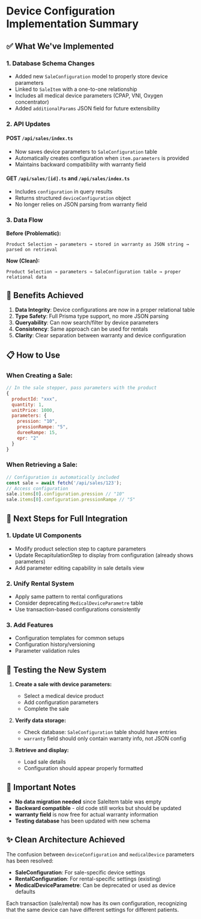 # Device Configuration Implementation Summary

## ✅ What We've Implemented

### 1. **Database Schema Changes**
- Added new `SaleConfiguration` model to properly store device parameters
- Linked to `SaleItem` with a one-to-one relationship
- Includes all medical device parameters (CPAP, VNI, Oxygen concentrator)
- Added `additionalParams` JSON field for future extensibility

### 2. **API Updates**

#### POST `/api/sales/index.ts`
- Now saves device parameters to `SaleConfiguration` table
- Automatically creates configuration when `item.parameters` is provided
- Maintains backward compatibility with warranty field

#### GET `/api/sales/[id].ts` and `/api/sales/index.ts`
- Includes `configuration` in query results
- Returns structured `deviceConfiguration` object
- No longer relies on JSON parsing from warranty field

### 3. **Data Flow**

**Before (Problematic):**
```
Product Selection → parameters → stored in warranty as JSON string → parsed on retrieval
```

**Now (Clean):**
```
Product Selection → parameters → SaleConfiguration table → proper relational data
```

## 🎯 Benefits Achieved

1. **Data Integrity**: Device configurations are now in a proper relational table
2. **Type Safety**: Full Prisma type support, no more JSON parsing
3. **Queryability**: Can now search/filter by device parameters
4. **Consistency**: Same approach can be used for rentals
5. **Clarity**: Clear separation between warranty and device configuration

## 📋 How to Use

### When Creating a Sale:
```javascript
// In the sale stepper, pass parameters with the product
{
  productId: "xxx",
  quantity: 1,
  unitPrice: 1000,
  parameters: {
    pression: "10",
    pressionRampe: "5",
    dureeRampe: 15,
    epr: "2"
  }
}
```

### When Retrieving a Sale:
```javascript
// Configuration is automatically included
const sale = await fetch('/api/sales/123');
// Access configuration
sale.items[0].configuration.pression // "10"
sale.items[0].configuration.pressionRampe // "5"
```

## 🔄 Next Steps for Full Integration

### 1. **Update UI Components**
- Modify product selection step to capture parameters
- Update RecapitulationStep to display from configuration (already shows parameters)
- Add parameter editing capability in sale details view

### 2. **Unify Rental System**
- Apply same pattern to rental configurations
- Consider deprecating `MedicalDeviceParametre` table
- Use transaction-based configurations consistently

### 3. **Add Features**
- Configuration templates for common setups
- Configuration history/versioning
- Parameter validation rules

## 🚀 Testing the New System

1. **Create a sale with device parameters:**
   - Select a medical device product
   - Add configuration parameters
   - Complete the sale

2. **Verify data storage:**
   - Check database: `SaleConfiguration` table should have entries
   - `warranty` field should only contain warranty info, not JSON config

3. **Retrieve and display:**
   - Load sale details
   - Configuration should appear properly formatted

## 📝 Important Notes

- **No data migration needed** since SaleItem table was empty
- **Backward compatible** - old code still works but should be updated
- **warranty field** is now free for actual warranty information
- **Testing database** has been updated with new schema

## ✨ Clean Architecture Achieved

The confusion between `deviceConfiguration` and `medicalDevice` parameters has been resolved:
- **SaleConfiguration**: For sale-specific device settings
- **RentalConfiguration**: For rental-specific settings (existing)
- **MedicalDeviceParametre**: Can be deprecated or used as device defaults

Each transaction (sale/rental) now has its own configuration, recognizing that the same device can have different settings for different patients.